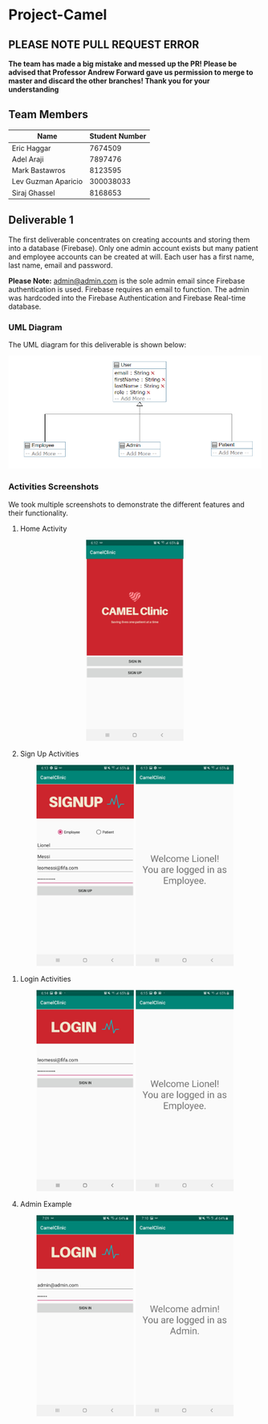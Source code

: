 # Project-Camel

## PLEASE NOTE PULL REQUEST ERROR

**The team has made a big mistake and messed up the PR! Please be advised that Professor Andrew Forward gave us permission to merge to master and discard the other branches! Thank you for your understanding**

## Team Members

| Name | Student Number |
| --- | --- |
| Eric Haggar | 7674509 |
| Adel Araji | 7897476 |
| Mark Bastawros | 8123595 |
| Lev Guzman Aparicio   |  300038033 |
| Siraj Ghassel   |  8168653 |

## Deliverable 1

The first deliverable concentrates on creating accounts and storing them into a database (Firebase).
Only one admin account exists but many patient and employee accounts can be created at will.
Each user has a first name, last name, email and password.

**Please Note:** admin@admin.com is the sole admin email since Firebase authentication is used. Firebase requires an email to function. The admin was hardcoded into the Firebase Authentication and Firebase Real-time database.

### UML Diagram

The UML diagram for this deliverable is shown below:

![UML](deliverable1_images/UML.png)

### Activities Screenshots

We took multiple screenshots to demonstrate the different features and their functionality.

1. Home Activity

<p align="center">
    <img src="deliverable1_images/home.jpg" height="400" /> 
</p>

2. Sign Up Activities
   
<p align="center">
    <img src="deliverable1_images/sign_up.jpg" height="400" /> 
    <img src="deliverable1_images/sign_up_welcome.jpg" height="400" /> 
</p>

1. Login Activities

<p align="center">
    <img src="deliverable1_images/login.jpg" height="400" />
    <img src="deliverable1_images/login_welcome.jpg" height="400" /> 
</p>

4. Admin Example 

<p align="center">
    <img src="deliverable1_images/admin_login.jpg" height="400" />
    <img src="deliverable1_images/admin_welcome.jpg" height="400" /> 
</p>